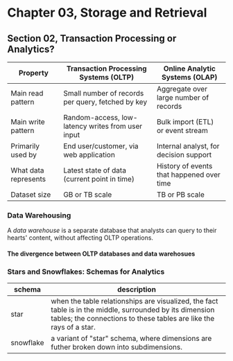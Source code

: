 # Chapter 03, Storage and Retrieval
## Section 02, Transaction Processing or Analytics?

| Property             | Transaction Processing Systems (OLTP)             | Online Analytic Systems (OLAP)            |
| -------------------- | ------------------------------------------------- | ----------------------------------------- |
| Main read pattern    | Small number of records per query, fetched by key | Aggregate over large number of records    |
| Main write pattern   | Random-access, low-latency writes from user input | Bulk import (ETL) or event stream         |
| Primarily used by    | End user/customer, via web application            | Internal analyst, for decision support    |
| What data represents | Latest state of data (current point in time)      | History of events that happened over time |
| Dataset size         | GB or TB scale                                    | TB or PB scale                            |



### Data Warehousing

A <i>data warehouse</i> is a separate database that analysts can query to their hearts' content, without affecting OLTP operations.

#### The divergence between OLTP databases and data warehosues

### Stars and Snowflakes: Schemas for Analytics
| schema    | description                                                                                                                                                                    |
| --------- | ------------------------------------------------------------------------------------------------------------------------------------------------------------------------------ |
| star      | when the table relationships are visualized, the fact table is in the middle, surrounded by its dimension tables; the connections to these tables are like the rays of a star. |
| snowflake | a variant of "star" schema, where dimensions are futher broken down into subdimensions.                                                                                        |
